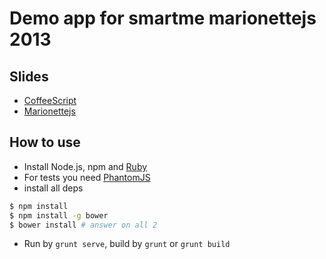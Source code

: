 # Demo app for smartme marionettejs 2013

## Slides

* [CoffeeScript](http://leopard.in.ua/presentations/master_classes/smartme_2013_coffeescript_and_marionette/coffeescript/index.html)
* [Marionettejs](http://leopard.in.ua/presentations/master_classes/smartme_2013_coffeescript_and_marionette/marionette/index.html)

## How to use

* Install Node.js, npm and [Ruby](http://rvm.io/)
* For tests you need [PhantomJS](http://phantomjs.org/)
* install all deps
```bash
$ npm install
$ npm install -g bower
$ bower install # answer on all 2
```
* Run by `grunt serve`, build by `grunt` or `grunt build`